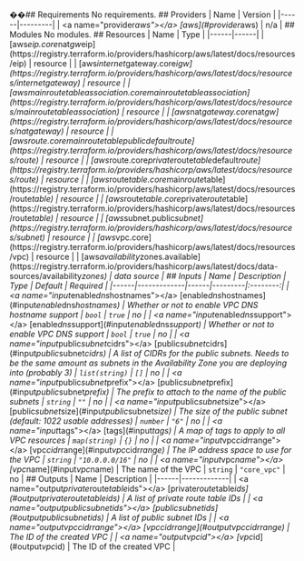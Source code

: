 ��# #   R e q u i r e m e n t s     N o   r e q u i r e m e n t s .     # #   P r o v i d e r s     |   N a m e   |   V e r s i o n   |   | - - - - - - | - - - - - - - - - |   |   < a   n a m e = " p r o v i d e r * a w s " > < / a >   [ a w s ] ( # p r o v i d e r \ * a w s )   |   n / a   |     # #   M o d u l e s     N o   m o d u l e s .     # #   R e s o u r c e s     |   N a m e   |   T y p e   |   | - - - - - - | - - - - - - |   |   [ a w s _ e i p . c o r e _ n a t _ g w _ e i p ] ( h t t p s : / / r e g i s t r y . t e r r a f o r m . i o / p r o v i d e r s / h a s h i c o r p / a w s / l a t e s t / d o c s / r e s o u r c e s / e i p )   |   r e s o u r c e   |   |   [ a w s _ i n t e r n e t _ g a t e w a y . c o r e _ i g w ] ( h t t p s : / / r e g i s t r y . t e r r a f o r m . i o / p r o v i d e r s / h a s h i c o r p / a w s / l a t e s t / d o c s / r e s o u r c e s / i n t e r n e t * g a t e w a y )   |   r e s o u r c e   |   |   [ a w s * m a i n * r o u t e * t a b l e * a s s o c i a t i o n . c o r e * m a i n * r o u t e * t a b l e * a s s o c i a t i o n ] ( h t t p s : / / r e g i s t r y . t e r r a f o r m . i o / p r o v i d e r s / h a s h i c o r p / a w s / l a t e s t / d o c s / r e s o u r c e s / m a i n * r o u t e * t a b l e * a s s o c i a t i o n )   |   r e s o u r c e   |   |   [ a w s _ n a t _ g a t e w a y . c o r e _ n a t _ g w ] ( h t t p s : / / r e g i s t r y . t e r r a f o r m . i o / p r o v i d e r s / h a s h i c o r p / a w s / l a t e s t / d o c s / r e s o u r c e s / n a t * g a t e w a y )   |   r e s o u r c e   |   |   [ a w s * r o u t e . c o r e * m a i n * r o u t e * t a b l e * p u b l i c * d e f a u l t * r o u t e ] ( h t t p s : / / r e g i s t r y . t e r r a f o r m . i o / p r o v i d e r s / h a s h i c o r p / a w s / l a t e s t / d o c s / r e s o u r c e s / r o u t e )   |   r e s o u r c e   |   |   [ a w s _ r o u t e . c o r e _ p r i v a t e _ r o u t e _ t a b l e _ d e f a u l t _ r o u t e ] ( h t t p s : / / r e g i s t r y . t e r r a f o r m . i o / p r o v i d e r s / h a s h i c o r p / a w s / l a t e s t / d o c s / r e s o u r c e s / r o u t e )   |   r e s o u r c e   |   |   [ a w s _ r o u t e _ t a b l e . c o r e _ m a i n _ r o u t e _ t a b l e ] ( h t t p s : / / r e g i s t r y . t e r r a f o r m . i o / p r o v i d e r s / h a s h i c o r p / a w s / l a t e s t / d o c s / r e s o u r c e s / r o u t e * t a b l e )   |   r e s o u r c e   |   |   [ a w s * r o u t e * t a b l e . c o r e * p r i v a t e * r o u t e * t a b l e ] ( h t t p s : / / r e g i s t r y . t e r r a f o r m . i o / p r o v i d e r s / h a s h i c o r p / a w s / l a t e s t / d o c s / r e s o u r c e s / r o u t e * t a b l e )   |   r e s o u r c e   |   |   [ a w s * s u b n e t . p u b l i c * s u b n e t ] ( h t t p s : / / r e g i s t r y . t e r r a f o r m . i o / p r o v i d e r s / h a s h i c o r p / a w s / l a t e s t / d o c s / r e s o u r c e s / s u b n e t )   |   r e s o u r c e   |   |   [ a w s * v p c . c o r e ] ( h t t p s : / / r e g i s t r y . t e r r a f o r m . i o / p r o v i d e r s / h a s h i c o r p / a w s / l a t e s t / d o c s / r e s o u r c e s / v p c )   |   r e s o u r c e   |   |   [ a w s _ a v a i l a b i l i t y _ z o n e s . a v a i l a b l e ] ( h t t p s : / / r e g i s t r y . t e r r a f o r m . i o / p r o v i d e r s / h a s h i c o r p / a w s / l a t e s t / d o c s / d a t a - s o u r c e s / a v a i l a b i l i t y * z o n e s )   |   d a t a   s o u r c e   |     # #   I n p u t s     |   N a m e   |   D e s c r i p t i o n   |   T y p e   |   D e f a u l t   |   R e q u i r e d   |   | - - - - - - | - - - - - - - - - - - - - | - - - - - - | - - - - - - - - - | : - - - - - - - - : |   |   < a   n a m e = " i n p u t * e n a b l e * d n s * h o s t n a m e s " > < / a >   [ e n a b l e \ _ d n s \ _ h o s t n a m e s ] ( # i n p u t \ * e n a b l e \ * d n s \ * h o s t n a m e s )   |   W h e t h e r   o r   n o t   t o   e n a b l e   V P C   D N S   h o s t n a m e   s u p p o r t   |   ` b o o l `   |   ` t r u e `   |   n o   |   |   < a   n a m e = " i n p u t * e n a b l e * d n s * s u p p o r t " > < / a >   [ e n a b l e \ _ d n s \ _ s u p p o r t ] ( # i n p u t \ * e n a b l e \ * d n s \ * s u p p o r t )   |   W h e t h e r   o r   n o t   t o   e n a b l e   V P C   D N S   s u p p o r t   |   ` b o o l `   |   ` t r u e `   |   n o   |   |   < a   n a m e = " i n p u t * p u b l i c * s u b n e t * c i d r s " > < / a >   [ p u b l i c \ _ s u b n e t \ _ c i d r s ] ( # i n p u t \ * p u b l i c \ * s u b n e t \ * c i d r s )   |   A   l i s t   o f   C I D R s   f o r   t h e   p u b l i c   s u b n e t s .   N e e d s   t o   b e   t h e   s a m e   a m o u n t   a s   s u b n e t s   i n   t h e   A v a i l a b i l i t y   Z o n e   y o u   a r e   d e p l o y i n g   i n t o   ( p r o b a b l y   3 )   |   ` l i s t ( s t r i n g ) `   |   ` [ ] `   |   n o   |   |   < a   n a m e = " i n p u t * p u b l i c * s u b n e t * p r e f i x " > < / a >   [ p u b l i c \ _ s u b n e t \ _ p r e f i x ] ( # i n p u t \ * p u b l i c \ * s u b n e t \ * p r e f i x )   |   T h e   p r e f i x   t o   a t t a c h   t o   t h e   n a m e   o f   t h e   p u b l i c   s u b n e t s   |   ` s t r i n g `   |   ` " " `   |   n o   |   |   < a   n a m e = " i n p u t * p u b l i c * s u b n e t * s i z e " > < / a >   [ p u b l i c \ _ s u b n e t \ _ s i z e ] ( # i n p u t \ * p u b l i c \ * s u b n e t \ * s i z e )   |   T h e   s i z e   o f   t h e   p u b l i c   s u b n e t   ( d e f a u l t :   1 0 2 2   u s a b l e   a d d r e s s e s )   |   ` n u m b e r `   |   ` " 6 " `   |   n o   |   |   < a   n a m e = " i n p u t * t a g s " > < / a >   [ t a g s ] ( # i n p u t \ * t a g s )   |   A   m a p   o f   t a g s   t o   a p p l y   t o   a l l   V P C   r e s o u r c e s   |   ` m a p ( s t r i n g ) `   |   ` { } `   |   n o   |   |   < a   n a m e = " i n p u t * v p c * c i d r * r a n g e " > < / a >   [ v p c \ _ c i d r \ _ r a n g e ] ( # i n p u t \ * v p c \ * c i d r \ * r a n g e )   |   T h e   I P   a d d r e s s   s p a c e   t o   u s e   f o r   t h e   V P C   |   ` s t r i n g `   |   ` " 1 0 . 0 . 0 . 0 / 1 6 " `   |   n o   |   |   < a   n a m e = " i n p u t * v p c * n a m e " > < / a >   [ v p c \ * n a m e ] ( # i n p u t \ * v p c \ * n a m e )   |   T h e   n a m e   o f   t h e   V P C   |   ` s t r i n g `   |   ` " c o r e _ v p c " `   |   n o   |     # #   O u t p u t s     |   N a m e   |   D e s c r i p t i o n   |   | - - - - - - | - - - - - - - - - - - - - |   |   < a   n a m e = " o u t p u t * p r i v a t e * r o u t e * t a b l e * i d s " > < / a >   [ p r i v a t e \ _ r o u t e \ _ t a b l e \ _ i d s ] ( # o u t p u t \ * p r i v a t e \ * r o u t e \ * t a b l e \ * i d s )   |   A   l i s t   o f   p r i v a t e   r o u t e   t a b l e   I D s   |   |   < a   n a m e = " o u t p u t * p u b l i c * s u b n e t * i d s " > < / a >   [ p u b l i c \ * s u b n e t \ * i d s ] ( # o u t p u t \ * p u b l i c \ * s u b n e t \ * i d s )   |   A   l i s t   o f   p u b l i c   s u b n e t   I D s   |   |   < a   n a m e = " o u t p u t * v p c * c i d r * r a n g e " > < / a >   [ v p c \ * c i d r \ * r a n g e ] ( # o u t p u t \ * v p c \ * c i d r \ * r a n g e )   |   T h e   I D   o f   t h e   c r e a t e d   V P C   |   |   < a   n a m e = " o u t p u t * v p c * i d " > < / a >   [ v p c \ _ i d ] ( # o u t p u t \ * v p c \ * i d )   |   T h e   I D   o f   t h e   c r e a t e d   V P C   |   